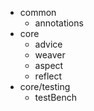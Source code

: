 - common
  - annotations
- core
  - advice
  - weaver
  - aspect
  - reflect
- core/testing
  - testBench
